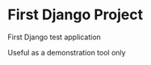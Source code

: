 First Django Project
=============

First Django test application

Useful as a demonstration tool only
